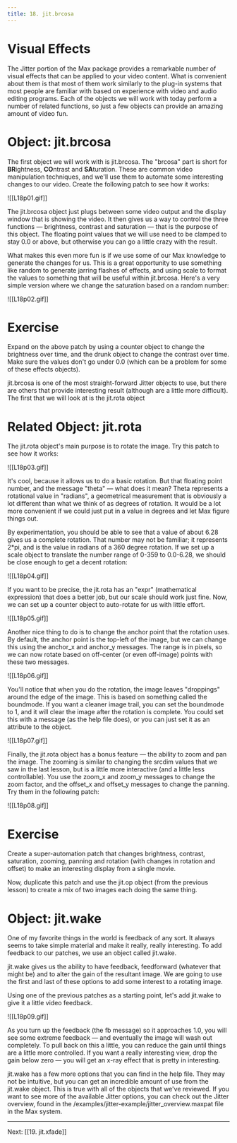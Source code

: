 ```yaml
---
title: 18. jit.brcosa
---
```

# Visual Effects

The Jitter portion of the Max package provides a remarkable number of visual effects that can be applied to your video content. What is convenient about them is that most of them work similarly to the plug-in systems that most people are familiar with based on experience with video and audio editing programs. Each of the objects we will work with today perform a number of related functions, so just a few objects can provide an amazing amount of video fun.

# Object: jit.brcosa

The first object we will work with is jit.brcosa. The "brcosa" part is short for **BR**ightness, **CO**ntrast and **SA**turation. These are common video manipulation techniques, and we'll use them to automate some interesting changes to our video. Create the following patch to see how it works:

![[L18p01.gif]]

The jit.brcosa object just plugs between some video output and the display window that is showing the video. It then gives us a way to control the three functions — brightness, contrast and saturation — that is the purpose of this object. The floating point values that we will use need to be clamped to stay 0.0 or above, but otherwise you can go a little crazy with the result.

What makes this even more fun is if we use some of our Max knowledge to generate the changes for us. This is a great opportunity to use something like random to generate jarring flashes of effects, and using scale to format the values to something that will be useful within jit.brcosa. Here's a very simple version where we change the saturation based on a random number:

![[L18p02.gif]]

# Exercise

Expand on the above patch by using a counter object to change the brightness over time, and the drunk object to change the contrast over time. Make sure the values don't go under 0.0 (which can be a problem for some of these effects objects).

jit.brcosa is one of the most straight-forward Jitter objects to use, but there are others that provide interesting result (although are a little more difficult). The first that we will look at is the jit.rota object

# Related Object: jit.rota

The jit.rota object's main purpose is to rotate the image. Try this patch to see how it works:

![[L18p03.gif]]

It's cool, because it allows us to do a basic rotation. But that floating point number, and the message "theta" — what does it mean? Theta represents a rotational value in "radians", a geometrical measurement that is obviously a lot different than what we think of as degrees of rotation. It would be a lot more convenient if we could just put in a value in degrees and let Max figure things out.

By experimentation, you should be able to see that a value of about 6.28 gives us a complete rotation. That number may not be familiar; it represents 2*pi, and is the value in radians of a 360 degree rotation. If we set up a scale object to translate the number range of 0-359 to 0.0-6.28, we should be close enough to get a decent rotation:

![[L18p04.gif]]

If you want to be precise, the jit.rota has an "expr" (mathematical expression) that does a better job, but our scale should work just fine. Now, we can set up a counter object to auto-rotate for us with little effort.

![[L18p05.gif]]

Another nice thing to do is to change the anchor point that the rotation uses. By default, the anchor point is the top-left of the image, but we can change this using the anchor_x and anchor_y messages. The range is in pixels, so we can now rotate based on off-center (or even off-image) points with these two messages.

![[L18p06.gif]]

You'll notice that when you do the rotation, the image leaves "droppings" around the edge of the image. This is based on something called the boundmode. If you want a cleaner image trail, you can set the boundmode to 1, and it will clear the image after the rotation is complete. You could set this with a message (as the help file does), or you can just set it as an attribute to the object.

![[L18p07.gif]]

Finally, the jit.rota object has a bonus feature — the ability to zoom and pan the image. The zooming is similar to changing the srcdim values that we saw in the last lesson, but is a little more interactive (and a little less controllable). You use the zoom_x and zoom_y messages to change the zoom factor, and the offset_x and offset_y messages to change the panning. Try them in the following patch:

![[L18p08.gif]]

# Exercise

Create a super-automation patch that changes brightness, contrast, saturation, zooming, panning and rotation (with changes in rotation and offset) to make an interesting display from a single movie.

Now, duplicate this patch and use the jit.op object (from the previous lesson) to create a mix of two images each doing the same thing.

# Object: jit.wake

One of my favorite things in the world is feedback of any sort. It always seems to take simple material and make it really, really interesting. To add feedback to our patches, we use an object called jit.wake.

jit.wake gives us the ability to have feedback, feedforward (whatever that might be) and to alter the gain of the resultant image. We are going to use the first and last of these options to add some interest to a rotating image.

Using one of the previous patches as a starting point, let's add jit.wake to give it a little video feedback.

![[L18p09.gif]]

As you turn up the feedback (the fb message) so it approaches 1.0, you will see some extreme feedback — and eventually the image will wash out completely. To pull back on this a little, you can reduce the gain until things are a little more controlled. If you want a really interesting view, drop the gain below zero — you will get an x-ray effect that is pretty in interesting.

jit.wake has a few more options that you can find in the help file. They may not be intuitive, but you can get an incredible amount of use from the jit.wake object. This is true with all of the objects that we've reviewed. If you want to see more of the available Jitter options, you can check out the Jitter overview, found in the /examples/jitter-example/jitter_overview.maxpat file in the Max system.

---
Next: [[19. jit.xfade]]